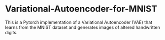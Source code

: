 # Variational-Autoencoder-for-MNIST
This is a Pytorch implementation of a Variational Autoencoder (VAE) that learns from the MNIST dataset and generates images of altered handwritten digits.
